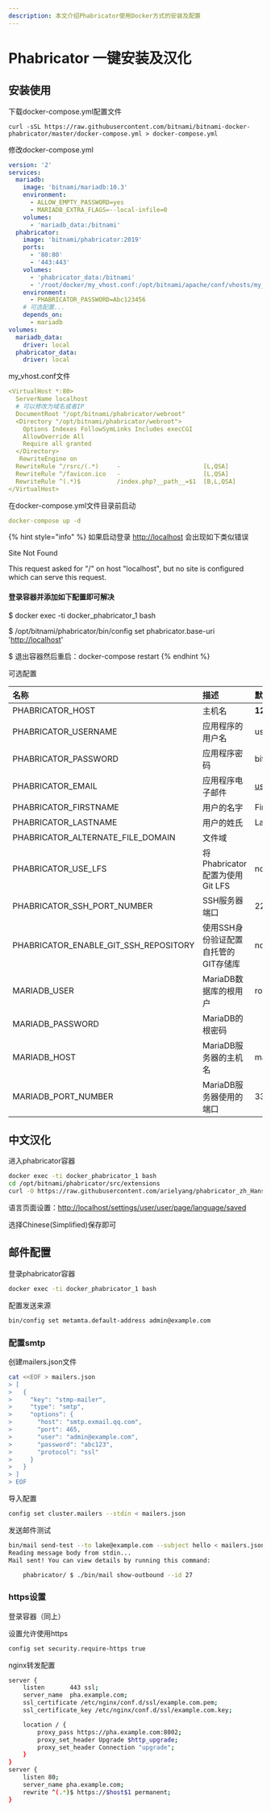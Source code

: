 ```yaml
---
description: 本文介绍Phabricator使用Docker方式的安装及配置
---
```


# Phabricator 一键安装及汉化

## 安装使用

下载docker-compose.yml配置文件

```text
curl -sSL https://raw.githubusercontent.com/bitnami/bitnami-docker-phabricator/master/docker-compose.yml > docker-compose.yml
```

修改docker-compose.yml

```yaml
version: '2'
services:
  mariadb:
    image: 'bitnami/mariadb:10.3'
    environment:
      - ALLOW_EMPTY_PASSWORD=yes
      - MARIADB_EXTRA_FLAGS=--local-infile=0
    volumes:
      - 'mariadb_data:/bitnami'
  phabricator:
    image: 'bitnami/phabricator:2019'
    ports:
      - '80:80'
      - '443:443'
    volumes:
      - 'phabricator_data:/bitnami'
      - '/root/docker/my_vhost.conf:/opt/bitnami/apache/conf/vhosts/my_vhost.conf'
    environment:
      - PHABRICATOR_PASSWORD=Abc123456
    # 可选配置...
    depends_on:
      - mariadb
volumes:
  mariadb_data:
    driver: local
  phabricator_data:
    driver: local
```

my\_vhost.conf文件

```yaml
<VirtualHost *:80>
  ServerName localhost
  # 可以修改为域名或者IP
  DocumentRoot "/opt/bitnami/phabricator/webroot"
  <Directory "/opt/bitnami/phabricator/webroot">
    Options Indexes FollowSymLinks Includes execCGI
    AllowOverride All
    Require all granted
  </Directory>
   RewriteEngine on
  RewriteRule ^/rsrc/(.*)     -                       [L,QSA]
  RewriteRule ^/favicon.ico   -                       [L,QSA]
  RewriteRule ^(.*)$          /index.php?__path__=$1  [B,L,QSA]
</VirtualHost>
```

在docker-compose.yml文件目录前启动

```yaml
docker-compose up -d
```

{% hint style="info" %}
如果启动登录 [http://localhost](http://localhost) 会出现如下类似错误

Site Not Found

This request asked for "/" on host "localhost", but no site is configured which can serve this request.

#### 登录容器并添加如下配置即可解决

$ docker exec -ti docker\_phabricator\_1 bash 

$ /opt/bitnami/phabricator/bin/config set phabricator.base-uri '[http://localhost](http://localhost)'

$ 退出容器然后重启：docker-compose restart
{% endhint %}

可选配置

| 名称 | 描述 | 默认值 |
| :--- | :--- | :--- |
| PHABRICATOR\_HOST | 主机名 | **127.0.0.1** |
| PHABRICATOR\_USERNAME | 应用程序的用户名 | user |
| PHABRICATOR\_PASSWORD | 应用程序密码 | bitnami1 |
| PHABRICATOR\_EMAIL | 应用程序电子邮件 | user@example.com |
| PHABRICATOR\_FIRSTNAME | 用户的名字 | FirstName |
| PHABRICATOR\_LASTNAME | 用户的姓氏 | LastName |
| PHABRICATOR\_ALTERNATE\_FILE\_DOMAIN | 文件域 |  |
| PHABRICATOR\_USE\_LFS | 将Phabricator配置为使用Git LFS | no |
| PHABRICATOR\_SSH\_PORT\_NUMBER | SSH服务器端口 | 22 |
| PHABRICATOR\_ENABLE\_GIT\_SSH\_REPOSITORY | 使用SSH身份验证配置自托管的GIT存储库 | no |
| MARIADB\_USER | MariaDB数据库的根用户 | root |
| MARIADB\_PASSWORD | MariaDB的根密码 |  |
| MARIADB\_HOST | MariaDB服务器的主机名 | mariadb |
| MARIADB\_PORT\_NUMBER | MariaDB服务器使用的端口 | 3306 |

## 中文汉化

进入phabricator容器

```bash
docker exec -ti docker_phabricator_1 bash
cd /opt/bitnami/phabricator/src/extensions
curl -O https://raw.githubusercontent.com/arielyang/phabricator_zh_Hans/master/dist/PhabricatorSimplifiedChineseTranslation.php
```

语言页面设置：[http://localhost/settings/user/user/page/language/saved](http://localhost/settings/user/user/page/language/saved)

选择Chinese\(Simplified\)保存即可

## 邮件配置

登录phabricator容器

```bash
docker exec -ti docker_phabricator_1 bash
```

配置发送来源

```bash
bin/config set metamta.default-address admin@example.com
```

### 配置smtp

创建mailers.json文件

```bash
cat <<EOF > mailers.json
> [
>   {
>     "key": "stmp-mailer",
>     "type": "smtp",
>     "options": {
>       "host": "smtp.exmail.qq.com",
>       "port": 465,
>       "user": "admin@example.com",
>       "password": "abc123",
>       "protocol": "ssl"
>     }
>   }
> ]
> EOF
```

导入配置

```bash
config set cluster.mailers --stdin < mailers.json
```

发送邮件测试

```bash
bin/mail send-test --to lake@example.com --subject hello < mailers.json
Reading message body from stdin...
Mail sent! You can view details by running this command:

    phabricator/ $ ./bin/mail show-outbound --id 27
```

### https设置

登录容器（同上）

设置允许使用https

```bash
config set security.require-https true
```

nginx转发配置

```bash
server {
    listen       443 ssl;
    server_name  pha.example.com;
    ssl_certificate /etc/nginx/conf.d/ssl/example.com.pem;
    ssl_certificate_key /etc/nginx/conf.d/ssl/example.com.key;

    location / {
        proxy_pass https://pha.example.com:8002;
        proxy_set_header Upgrade $http_upgrade;
        proxy_set_header Connection "upgrade";
    }
}
server {
    listen 80;
    server_name pha.example.com;
    rewrite ^(.*)$ https://$host$1 permanent;
}
```

